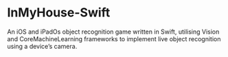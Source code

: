 # InMyHouse-Swift
An iOS and iPadOs object recognition game written in Swift, utilising Vision and CoreMachineLearning frameworks to implement live object recognition using a device’s camera.
